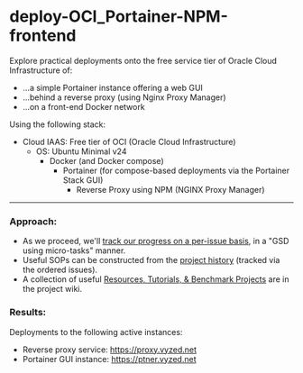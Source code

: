 # deploy-OCI_Portainer-NPM-frontend
Explore practical deployments onto the free service tier of Oracle Cloud Infrastructure of: 
* ...a simple Portainer instance offering a web GUI
* ...behind a reverse proxy (using Nginx Proxy Manager)
* ...on a front-end Docker network 

Using the following stack:
* Cloud IAAS: Free tier of OCI (Oracle Cloud Infrastructure)
  * OS: Ubuntu Minimal v24 
    * Docker (and Docker compose)
      * Portainer (for compose-based deployments via the Portainer Stack GUI) 
        * Reverse Proxy using NPM (NGINX Proxy Manager)

---

### Approach:
* As we proceed, we'll [track our progress on a per-issue basis](https://gitlab.com/mindcurrent-public/explore-nextcloud-deployments/deploy-oci_portainer-npm-nc-sqlite/-/issues), in a "GSD using micro-tasks" manner.   
* Useful SOPs can be constructed from the [project history](https://gitlab.com/mindcurrent-public/explore-nextcloud-deployments/deploy-oci_portainer-npm-nc-sqlite/-/issues/?sort=created_asc&state=all&first_page_size=20) (tracked via the ordered issues).
* A collection of useful [Resources, Tutorials, & Benchmark Projects](https://gitlab.com/mindcurrent-public/explore-nextcloud-deployments/deploy-oci_portainer-npm-nc-sqlite/-/wikis/Useful-Resources,-Tutorials,-&-Benchmark-Projects) are in the project wiki.


### Results:

Deployments to the following active instances:  
* Reverse proxy service: https://proxy.vyzed.net
* Portainer GUI instance: https://ptner.vyzed.net



